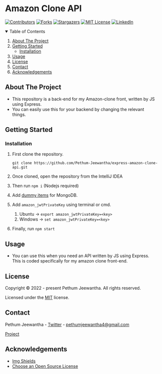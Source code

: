 # Amazon Clone API

[![Contributors][contributors-shield]][contributors-url]
[![Forks][forks-shield]][forks-url]
[![Stargazers][stars-shield]][stars-url]
[![MIT License][license-shield]][license-url]
[![LinkedIn][linkedin-shield]][linkedin-url]

<details open="open">
  <summary>Table of Contents</summary>
  <ol>
    <li>
      <a href="#about-the-project">About The Project</a>
    </li>
    <li>
      <a href="#getting-started">Getting Started</a>
      <ul>
        <li><a href="#installation">Installation</a></li>
      </ul>
    </li>
    <li><a href="#usage">Usage</a></li>
    <li><a href="#license">License</a></li>
    <li><a href="#contact">Contact</a></li>
    <li><a href="#acknowledgements">Acknowledgements</a></li>
  </ol>
</details>

## About The Project

* This repository is a back-end for my Amazon-clone front, written by JS using Express.
* You can easily use this for your backend by changing the relevant things.

## Getting Started

### Installation

1. First clone the repository.

   `git clone https://github.com/Pethum-Jeewantha/express-amazon-clone-api.git`

2. Once cloned, open the repository from the IntelliJ IDEA

3. Then run `npm i` (Nodejs required)

4. Add [dummy items](mongo.txt) for MongoDB.

5. Add `amazon_jwtPrivateKey` using terminal or cmd.
    1. Ubuntu -> `export amazon_jwtPrivateKey=<key>`
    2. Windows -> `set amazon_jwtPrivateKey=<key>`

6. Finally, run `npm start`

## Usage

* You can use this when you need an API written by JS using Express. This is coded specifically for my amazon clone
  front-end.

## License

Copyright &copy; 2022 - present Pethum Jeewantha. All rights reserved.

Licensed under the [MIT](LICENSE.txt) license.

## Contact

Pethum Jeewantha - [Twitter](https://twitter.com/JeewanthaPethum?s=08) - pethumjeewantha4@gmail.com

[Project](https://github.com/Pethum-Jeewantha/express-amazon-clone-api)

## Acknowledgements

* [Img Shields](https://shields.io)
* [Choose an Open Source License](https://choosealicense.com)

[contributors-shield]: https://img.shields.io/github/contributors/Pethum-Jeewantha/express-amazon-clone-api.svg?style=for-the-badge

[contributors-url]: https://https://github.com/Pethum-Jeewantha/express-amazon-clone-api/graphs/contributors

[forks-shield]: https://img.shields.io/github/forks/Pethum-Jeewantha/express-amazon-clone-api.svg?style=for-the-badge

[forks-url]: https://github.com/Pethum-Jeewantha/express-amazon-clone-api/network/members

[stars-shield]: https://img.shields.io/github/stars/Pethum-Jeewantha/express-amazon-clone-api.svg?style=for-the-badge

[stars-url]: https://https://github.com/Pethum-Jeewantha/express-amazon-clone-api/stargazers

[license-shield]: https://img.shields.io/github/license/Pethum-Jeewantha/express-amazon-clone-api.svg?style=for-the-badge

[license-url]: https://https://github.com/Pethum-Jeewantha/express-amazon-clone-api/blob/master/LICENSE

[linkedin-shield]: https://img.shields.io/badge/-LinkedIn-black.svg?style=for-the-badge&logo=linkedin&colorB=555

[linkedin-url]: https://www.linkedin.com/in/pethum-jeewantha-7b70aa1b1

